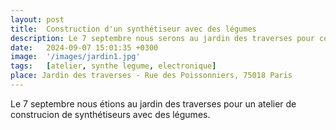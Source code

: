 ```yaml
---
layout: post
title:  Construction d'un synthétiseur avec des légumes
description: Le 7 septembre nous serons au jardin des traverses pour construire ensemble un synthétiseur avec des légumes.
date:   2024-09-07 15:01:35 +0300
image:  '/images/jardin1.jpg'
tags:   [atelier, synthe legume, electronique]
place: Jardin des traverses - Rue des Poissonniers, 75018 Paris
---
```


Le 7 septembre nous étions au jardin des traverses pour un atelier de construcion de synthétiseurs avec des légumes.

